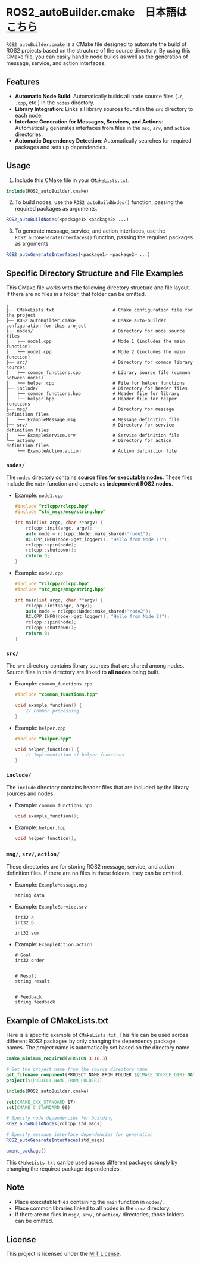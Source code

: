 # ROS2_autoBuilder.cmake　日本語は[こちら](https://github.com/Doraemonjayo/ROS2_autoBuilder_cmake/blob/main/README_jp.md)

`ROS2_autoBuilder.cmake` is a CMake file designed to automate the build of ROS2 projects based on the structure of the source directory. By using this CMake file, you can easily handle node builds as well as the generation of message, service, and action interfaces.

## Features
- **Automatic Node Build**: Automatically builds all node source files (`.c`, `.cpp`, etc.) in the `nodes` directory.
- **Library Integration**: Links all library sources found in the `src` directory to each node.
- **Interface Generation for Messages, Services, and Actions**: Automatically generates interfaces from files in the `msg`, `srv`, and `action` directories.
- **Automatic Dependency Detection**: Automatically searches for required packages and sets up dependencies.

## Usage

1. Include this CMake file in your `CMakeLists.txt`. 

```cmake
include(ROS2_autoBuilder.cmake)
```

2. To build nodes, use the `ROS2_autoBuildNodes()` function, passing the required packages as arguments.

```cmake
ROS2_autoBuildNodes(<package1> <package2> ...)
```

3. To generate message, service, and action interfaces, use the `ROS2_autoGenerateInterfaces()` function, passing the required packages as arguments.

```cmake
ROS2_autoGenerateInterfaces(<package1> <package2> ...)
```

## Specific Directory Structure and File Examples
This CMake file works with the following directory structure and file layout. If there are no files in a folder, that folder can be omitted.

```
.
├── CMakeLists.txt                      # CMake configuration file for the project
├── ROS2_autoBuilder.cmake              # CMake auto-builder configuration for this project
├── nodes/                              # Directory for node source files
│   ├── node1.cpp                       # Node 1 (includes the main function)
│   └── node2.cpp                       # Node 2 (includes the main function)
├── src/                                # Directory for common library sources
│   ├── common_functions.cpp            # Library source file (common between nodes)
│   └── helper.cpp                      # File for helper functions
├── include/                            # Directory for header files
│   ├── common_functions.hpp            # Header file for library
│   └── helper.hpp                      # Header file for helper functions
├── msg/                                # Directory for message definition files
│   └── ExampleMessage.msg              # Message definition file
├── srv/                                # Directory for service definition files
│   └── ExampleService.srv              # Service definition file
└── action/                             # Directory for action definition files
    └── ExampleAction.action            # Action definition file
```

### `nodes/`
The `nodes` directory contains **source files for executable nodes**. These files include the `main` function and operate as **independent ROS2 nodes**.

- Example: `node1.cpp`
  ```cpp
  #include "rclcpp/rclcpp.hpp"
  #include "std_msgs/msg/string.hpp"

  int main(int argc, char **argv) {
      rclcpp::init(argc, argv);
      auto node = rclcpp::Node::make_shared("node1");
      RCLCPP_INFO(node->get_logger(), "Hello from Node 1!");
      rclcpp::spin(node);
      rclcpp::shutdown();
      return 0;
  }
  ```

- Example: `node2.cpp`
  ```cpp
  #include "rclcpp/rclcpp.hpp"
  #include "std_msgs/msg/string.hpp"

  int main(int argc, char **argv) {
      rclcpp::init(argc, argv);
      auto node = rclcpp::Node::make_shared("node2");
      RCLCPP_INFO(node->get_logger(), "Hello from Node 2!");
      rclcpp::spin(node);
      rclcpp::shutdown();
      return 0;
  }
  ```

### `src/`
The `src` directory contains library sources that are shared among nodes. Source files in this directory are linked to **all nodes** being built.

- Example: `common_functions.cpp`
  ```cpp
  #include "common_functions.hpp"

  void example_function() {
      // Common processing
  }
  ```

- Example: `helper.cpp`
  ```cpp
  #include "helper.hpp"

  void helper_function() {
      // Implementation of helper functions
  }
  ```

### `include/`
The `include` directory contains header files that are included by the library sources and nodes.

- Example: `common_functions.hpp`
  ```cpp
  void example_function();
  ```

- Example: `helper.hpp`
  ```cpp
  void helper_function();
  ```

### `msg/`, `srv/`, `action/`
These directories are for storing ROS2 message, service, and action definition files. If there are no files in these folders, they can be omitted.

- Example: `ExampleMessage.msg`
  ```
  string data
  ```

- Example: `ExampleService.srv`
  ```
  int32 a
  int32 b
  ---
  int32 sum
  ```

- Example: `ExampleAction.action`
  ```
  # Goal
  int32 order

  ---
  # Result
  string result

  ---
  # Feedback
  string feedback
  ```

## Example of CMakeLists.txt
Here is a specific example of `CMakeLists.txt`. This file can be used across different ROS2 packages by only changing the dependency package names. The project name is automatically set based on the directory name.

```cmake
cmake_minimum_required(VERSION 3.16.3)

# Get the project name from the source directory name
get_filename_component(PROJECT_NAME_FROM_FOLDER ${CMAKE_SOURCE_DIR} NAME)
project(${PROJECT_NAME_FROM_FOLDER})

include(ROS2_autoBuilder.cmake)

set(CMAKE_CXX_STANDARD 17)
set(CMAKE_C_STANDARD 99)

# Specify node dependencies for building
ROS2_autoBuildNodes(rclcpp std_msgs)

# Specify message interface dependencies for generation
ROS2_autoGenerateInterfaces(std_msgs)

ament_package()
```

This `CMakeLists.txt` can be used across different packages simply by changing the required package dependencies.

## Note
- Place executable files containing the `main` function in `nodes/`.
- Place common libraries linked to all nodes in the `src/` directory.
- If there are no files in `msg/`, `srv/`, or `action/` directories, those folders can be omitted.

## License
This project is licensed under the [MIT License](LICENSE).
